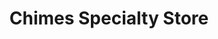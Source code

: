 ---
title: "Chimes Specialty Store"
url: /davao-city/chimes-specialty-store/
shop: department store
---